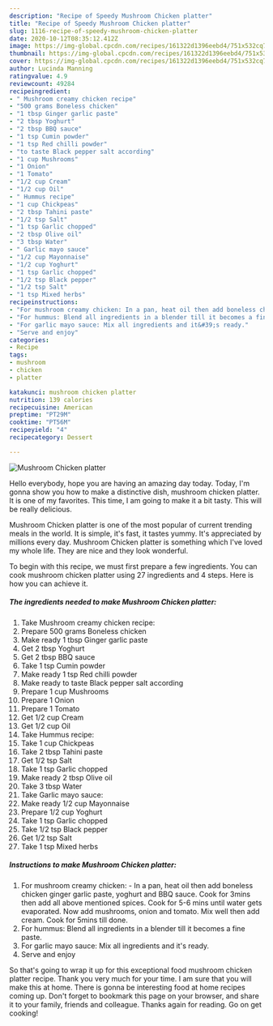 ```yaml
---
description: "Recipe of Speedy Mushroom Chicken platter"
title: "Recipe of Speedy Mushroom Chicken platter"
slug: 1116-recipe-of-speedy-mushroom-chicken-platter
date: 2020-10-12T08:35:12.412Z
image: https://img-global.cpcdn.com/recipes/161322d1396eebd4/751x532cq70/mushroom-chicken-platter-recipe-main-photo.jpg
thumbnail: https://img-global.cpcdn.com/recipes/161322d1396eebd4/751x532cq70/mushroom-chicken-platter-recipe-main-photo.jpg
cover: https://img-global.cpcdn.com/recipes/161322d1396eebd4/751x532cq70/mushroom-chicken-platter-recipe-main-photo.jpg
author: Lucinda Manning
ratingvalue: 4.9
reviewcount: 49284
recipeingredient:
- " Mushroom creamy chicken recipe"
- "500 grams Boneless chicken"
- "1 tbsp Ginger garlic paste"
- "2 tbsp Yoghurt"
- "2 tbsp BBQ sauce"
- "1 tsp Cumin powder"
- "1 tsp Red chilli powder"
- "to taste Black pepper salt according"
- "1 cup Mushrooms"
- "1 Onion"
- "1 Tomato"
- "1/2 cup Cream"
- "1/2 cup Oil"
- " Hummus recipe"
- "1 cup Chickpeas"
- "2 tbsp Tahini paste"
- "1/2 tsp Salt"
- "1 tsp Garlic chopped"
- "2 tbsp Olive oil"
- "3 tbsp Water"
- " Garlic mayo sauce"
- "1/2 cup Mayonnaise"
- "1/2 cup Yoghurt"
- "1 tsp Garlic chopped"
- "1/2 tsp Black pepper"
- "1/2 tsp Salt"
- "1 tsp Mixed herbs"
recipeinstructions:
- "For mushroom creamy chicken: In a pan, heat oil then add boneless chicken ginger garlic paste, yoghurt and BBQ sauce. Cook for 3mins then add all above mentioned spices. Cook for 5-6 mins until water gets evaporated. Now add mushrooms, onion and tomato. Mix well then add cream. Cook for 5mins till done."
- "For hummus: Blend all ingredients in a blender till it becomes a fine paste."
- "For garlic mayo sauce: Mix all ingredients and it&#39;s ready."
- "Serve and enjoy"
categories:
- Recipe
tags:
- mushroom
- chicken
- platter

katakunci: mushroom chicken platter 
nutrition: 139 calories
recipecuisine: American
preptime: "PT29M"
cooktime: "PT56M"
recipeyield: "4"
recipecategory: Dessert

---
```



![Mushroom Chicken platter](https://img-global.cpcdn.com/recipes/161322d1396eebd4/751x532cq70/mushroom-chicken-platter-recipe-main-photo.jpg)

Hello everybody, hope you are having an amazing day today. Today, I'm gonna show you how to make a distinctive dish, mushroom chicken platter. It is one of my favorites. This time, I am going to make it a bit tasty. This will be really delicious.



Mushroom Chicken platter is one of the most popular of current trending meals in the world. It is simple, it's fast, it tastes yummy. It's appreciated by millions every day. Mushroom Chicken platter is something which I've loved my whole life. They are nice and they look wonderful.


To begin with this recipe, we must first prepare a few ingredients. You can cook mushroom chicken platter using 27 ingredients and 4 steps. Here is how you can achieve it.

<!--inarticleads1-->

##### The ingredients needed to make Mushroom Chicken platter:

1. Take  Mushroom creamy chicken recipe:
1. Prepare 500 grams Boneless chicken
1. Make ready 1 tbsp Ginger garlic paste
1. Get 2 tbsp Yoghurt
1. Get 2 tbsp BBQ sauce
1. Take 1 tsp Cumin powder
1. Make ready 1 tsp Red chilli powder
1. Make ready to taste Black pepper salt according
1. Prepare 1 cup Mushrooms
1. Prepare 1 Onion
1. Prepare 1 Tomato
1. Get 1/2 cup Cream
1. Get 1/2 cup Oil
1. Take  Hummus recipe:
1. Take 1 cup Chickpeas
1. Take 2 tbsp Tahini paste
1. Get 1/2 tsp Salt
1. Take 1 tsp Garlic chopped
1. Make ready 2 tbsp Olive oil
1. Take 3 tbsp Water
1. Take  Garlic mayo sauce:
1. Make ready 1/2 cup Mayonnaise
1. Prepare 1/2 cup Yoghurt
1. Take 1 tsp Garlic chopped
1. Take 1/2 tsp Black pepper
1. Get 1/2 tsp Salt
1. Take 1 tsp Mixed herbs




<!--inarticleads2-->

##### Instructions to make Mushroom Chicken platter:

1. For mushroom creamy chicken: - In a pan, heat oil then add boneless chicken ginger garlic paste, yoghurt and BBQ sauce. Cook for 3mins then add all above mentioned spices. Cook for 5-6 mins until water gets evaporated. Now add mushrooms, onion and tomato. Mix well then add cream. Cook for 5mins till done.
1. For hummus: Blend all ingredients in a blender till it becomes a fine paste.
1. For garlic mayo sauce: Mix all ingredients and it&#39;s ready.
1. Serve and enjoy




So that's going to wrap it up for this exceptional food mushroom chicken platter recipe. Thank you very much for your time. I am sure that you will make this at home. There is gonna be interesting food at home recipes coming up. Don't forget to bookmark this page on your browser, and share it to your family, friends and colleague. Thanks again for reading. Go on get cooking!
